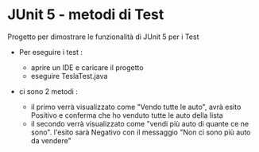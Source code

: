 # JUnit 5 - metodi di Test

Progetto per dimostrare le funzionalità di JUnit 5 per i Test 

+ Per eseguire i test :
  - aprire un IDE e caricare il progetto
  - eseguire TeslaTest.java
  
+ ci sono 2 metodi : 
  - il primo verrà visualizzato come "Vendo tutte le auto", avrà esito Positivo e conferma che ho venduto tutte le auto della lista
  - il secondo verrà visualizzato come "vendi più auto di quante ce ne sono". l'esito sarà Negativo con il messaggio "Non ci sono più auto da vendere"

